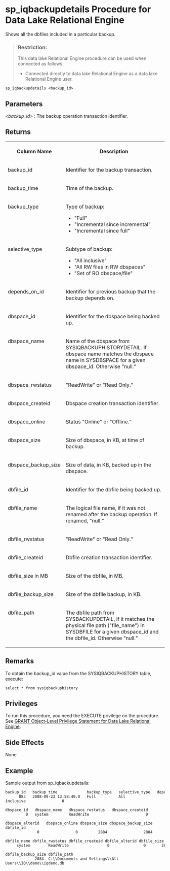 <!-- loioa59ba29984f210158062fc278ebdfdba -->

# sp\_iqbackupdetails Procedure for Data Lake Relational Engine

Shows all the dbfiles included in a particular backup.



> ### Restriction:  
> This data lake Relational Engine procedure can be used when connected as follows:
> 
> -   Connected directly to data lake Relational Engine as a data lake Relational Engine user.



```
sp_iqbackupdetails <backup_id> 
```



<a name="loioa59ba29984f210158062fc278ebdfdba__iq_refbb_1386"/>

## Parameters

 *<backup\_id\>*
 :   The backup operation transaction identifier.

 

<a name="loioa59ba29984f210158062fc278ebdfdba__section_arw_w11_nbb"/>

## Returns


<table>
<tr>
<th valign="top">

Column Name



</th>
<th valign="top">

Description



</th>
</tr>
<tr>
<td valign="top">

backup\_id



</td>
<td valign="top">

Identifier for the backup transaction.



</td>
</tr>
<tr>
<td valign="top">

backup\_time



</td>
<td valign="top">

Time of the backup.



</td>
</tr>
<tr>
<td valign="top">

backup\_type



</td>
<td valign="top">

Type of backup:

-   "Full"
-   "Incremental since incremental"
-   "Incremental since full"



</td>
</tr>
<tr>
<td valign="top">

selective\_type



</td>
<td valign="top">

Subtype of backup:

-   "All inclusive"
-   "All RW files in RW dbspaces"
-   "Set of RO dbspace/file"



</td>
</tr>
<tr>
<td valign="top">

depends\_on\_id



</td>
<td valign="top">

Identifier for previous backup that the backup depends on.



</td>
</tr>
<tr>
<td valign="top">

dbspace\_id



</td>
<td valign="top">

Identifier for the dbspace being backed up.



</td>
</tr>
<tr>
<td valign="top">

dbspace\_name



</td>
<td valign="top">

Name of the dbspace from SYSIQBACKUPHISTORYDETAIL. If dbspace name matches the dbspace name in SYSDBSPACE for a given dbspace\_id. Otherwise "null."



</td>
</tr>
<tr>
<td valign="top">

dbspace\_rwstatus



</td>
<td valign="top">

"ReadWrite" or "Read Only."



</td>
</tr>
<tr>
<td valign="top">

dbspace\_createid



</td>
<td valign="top">

Dbspace creation transaction identifier.



</td>
</tr>
<tr>
<td valign="top">

dbspace\_online



</td>
<td valign="top">

Status "Online" or "Offline."



</td>
</tr>
<tr>
<td valign="top">

dbspace\_size



</td>
<td valign="top">

Size of dbspace, in KB, at time of backup.



</td>
</tr>
<tr>
<td valign="top">

dbspace\_backup\_size



</td>
<td valign="top">

Size of data, in KB, backed up in the dbspace.



</td>
</tr>
<tr>
<td valign="top">

dbfile\_id



</td>
<td valign="top">

Identifier for the dbfile being backed up.



</td>
</tr>
<tr>
<td valign="top">

dbfile\_name



</td>
<td valign="top">

The logical file name, if it was not renamed after the backup operation. If renamed, "null."



</td>
</tr>
<tr>
<td valign="top">

dbfile\_rwstatus



</td>
<td valign="top">

"ReadWrite" or "Read Only."



</td>
</tr>
<tr>
<td valign="top">

dbfile\_createid



</td>
<td valign="top">

Dbfile creation transaction identifier.



</td>
</tr>
<tr>
<td valign="top">

dbfile\_size in MB



</td>
<td valign="top">

Size of the dbfile, in MB.



</td>
</tr>
<tr>
<td valign="top">

dbfile\_backup\_size



</td>
<td valign="top">

Size of the dbfile backup, in KB.



</td>
</tr>
<tr>
<td valign="top">

dbfile\_path



</td>
<td valign="top">

The dbfile path from SYSBACKUPDETAIL, if it matches the physical file path \("file\_name"\) in SYSDBFILE for a given dbspace\_id and the dbfile\_id. Otherwise "null."



</td>
</tr>
</table>



<a name="loioa59ba29984f210158062fc278ebdfdba__iq_refbb_1389"/>

## Remarks

To obtain the backup\_id value from the SYSIQBACKUPHISTORY table, execute:

```
select * from sysiqbackuphistory
```



<a name="loioa59ba29984f210158062fc278ebdfdba__iq_refbb_1388"/>

## Privileges

To run this procedure, you need the EXECUTE privilege on the procedure. See [GRANT Object-Level Privilege Statement for Data Lake Relational Engine](../080-sql-statements/grant-object-level-privilege-statement-for-data-lake-relational-engine-a3e154f.md).



<a name="loioa59ba29984f210158062fc278ebdfdba__section_eh4_db1_nbb"/>

## Side Effects

None



<a name="loioa59ba29984f210158062fc278ebdfdba__iq_refbb_1391"/>

## Example

Sample output from sp\_iqbackupdetails:

```
backup_id   backup_time             backup_type   selective_type   depends_on_id   
      883   2008-09-23 13:58:49.0   Full          All inclusive                0

dbspace_id   dbspace_name   dbspace_rwstatus   dbspace_createid
         0   system         ReadWrite                         0

dbspace_alterid   dbspace_online dbspace_size dbspace_backup_size dbfile_id
              0                0         2884                2884         0

dbfile_name dbfile_rwstatus dbfile_createid dbfile_alterid dbfile_size
     system        ReadWrite                 0               0       2884
```

```
dbfile_backup_size dbfile_path  
             2884  C:\\Documents and Settings\\All Users\\IQ\\demo\\iqdemo.db
```


